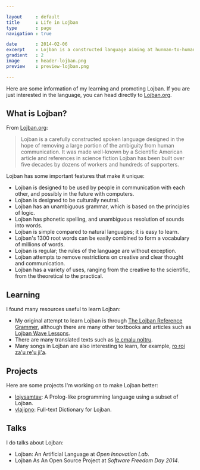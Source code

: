 ```yaml
---

layout     : default
title      : Life in Lojban
type       : page
navigation : true

date       : 2014-02-06
excerpt    : Lojban is a constructed language aiming at hunman-to-human communication. It has many important features that might benifits the development of human-to-computer communication.
gradient   : 2
image      : header-lojban.png
preview    : preview-lojban.png

---
```


Here are some information of my learning and promoting Lojban. If you are just interested in the language, you can head directly to [Lojban.org](http://lojban.org).

## What is Lojban?

From [Lojban.org](http://lojban.org):

> Lojban is a carefully constructed spoken language designed in the hope of removing a large portion of the ambiguity from human communication. It was made well-known by a Scientific American article and references in science fiction Lojban has been built over five decades by dozens of workers and hundreds of supporters.

Lojban has some important features that make it unique:

* Lojban is designed to be used by people in communication with each other, and possibly in the future with computers.
* Lojban is designed to be culturally neutral.
* Lojban has an unambiguous grammar, which is based on the principles of logic.
* Lojban has phonetic spelling, and unambiguous resolution of sounds into words.
* Lojban is simple compared to natural languages; it is easy to learn.
* Lojban's 1300 root words can be easily combined to form a vocabulary of millions of words.
* Lojban is regular; the rules of the language are without exception.
* Lojban attempts to remove restrictions on creative and clear thought and communication.
* Lojban has a variety of uses, ranging from the creative to the scientific, from the theoretical to the practical.

## Learning

I found many resources useful to learn Lojban:

* My original attempt to learn Lojban is through [The Lojban Reference Grammer](http://jbotcan.org/cllc/), although there are many other textbooks and articles such as [Lojban Wave Lessons](http://mw.lojban.org/index.php?title=Lojban_Wave_Lessons).
* There are many translated texts such as [le cmalu noltru](http://blog.sorpaas.com/le-cmalu-noltru/).
* Many songs in Lojban are also interesting to learn, for example, [ro roi za'u re'u ji'a](http://youtu.be/qWSCCNuQPD0).

## Projects

Here are some projects I'm working on to make Lojban better:

* [lojysamtav](http://ns.mg/Lojysamtav): A Prolog-like programming language using a subset of Lojban.
* [vlajipno](http://ns.mg/Vlajipno): Full-text Dictionary for Lojban.

## Talks

I do talks about Lojban:

* Lojban: An Artificial Language at *Open Innovation Lab*.
* Lojban As An Open Source Project at *Software Freedom Day 2014*.

